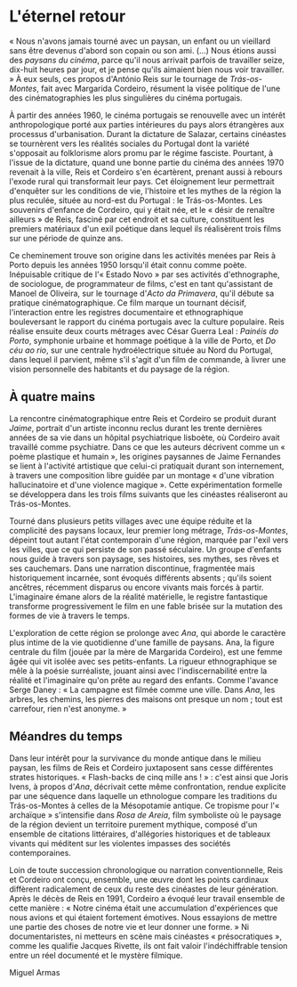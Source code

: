 # L'éternel retour

« Nous n'avons jamais tourné avec un paysan, un enfant ou un vieillard sans être devenus d'abord son copain ou son ami. (...) Nous étions aussi des _paysans du cinéma_, parce qu'il nous arrivait parfois de travailler seize, dix-huit heures par jour, et je pense qu'ils aimaient bien nous voir travailler. » À eux seuls, ces propos d'António Reis sur le tournage de _Trás-os-Montes_, fait avec Margarida Cordeiro, résument la visée politique de l'une des cinématographies les plus singulières du cinéma portugais.

À partir des années 1960, le cinéma portugais se renouvelle avec un intérêt anthropologique porté aux parties intérieures du pays alors étrangères aux processus d'urbanisation. Durant la dictature de Salazar, certains cinéastes se tournèrent vers les réalités sociales du Portugal dont la variété s'opposait au folklorisme alors promu par le régime fasciste. Pourtant, à l'issue de la dictature, quand une bonne partie du cinéma des années 1970 revenait à la ville, Reis et Cordeiro s'en écartèrent, prenant aussi à rebours l'exode rural qui transformait leur pays. Cet éloignement leur permettrait d'enquêter sur les conditions de vie, l'histoire et les mythes de la région la plus reculée, située au nord-est du Portugal : le Trás-os-Montes. Les souvenirs d'enfance de Cordeiro, qui y était née, et le « désir de renaître ailleurs » de Reis, fasciné par cet endroit et sa culture, constituent les premiers matériaux d'un exil poétique dans lequel ils réalisèrent trois films sur une période de quinze ans.

Ce cheminement trouve son origine dans les activités menées par Reis à Porto depuis les années 1950 lorsqu'il était connu comme poète. Inépuisable critique de l'« Estado Novo » par ses activités d'ethnographe, de sociologue, de programmateur de films, c'est en tant qu'assistant de Manoel de Oliveira, sur le tournage d'_Acto da Primavera_, qu'il débute sa pratique cinématographique. Ce film marque un tournant décisif, l'interaction entre les registres documentaire et ethnographique bouleversant le rapport du cinéma portugais avec la culture populaire. Reis réalise ensuite deux courts métrages avec César Guerra Leal : _Painéis do Porto_, symphonie urbaine et hommage poétique à la ville de Porto, et _Do céu ao rio_, sur une centrale hydroélectrique située au Nord du Portugal, dans lequel il parvient, même s'il s'agit d'un film de commande, à livrer une vision personnelle des habitants et du paysage de la région.

## À quatre mains

La rencontre cinématographique entre Reis et Cordeiro se produit durant _Jaime_, portrait d'un artiste inconnu reclus durant les trente dernières années de sa vie dans un hôpital psychiatrique lisboète, où Cordeiro avait travaillé comme psychiatre. Dans ce que les auteurs décrivent comme un « poème plastique et humain », les origines paysannes de Jaime Fernandes se lient à l'activité artistique que celui-ci pratiquait durant son internement, à travers une composition libre guidée par un montage « d'une vibration hallucinatoire et d'une violence magique ». Cette expérimentation formelle se développera dans les trois films suivants que les cinéastes réaliseront au Trás-os-Montes.

Tourné dans plusieurs petits villages avec une équipe réduite et la complicité des paysans locaux, leur premier long métrage, _Trás-os-Montes_, dépeint tout autant l'état contemporain d'une région, marquée par l'exil vers les villes, que ce qui persiste de son passé séculaire. Un groupe d'enfants nous guide à travers son paysage, ses histoires, ses mythes, ses rêves et ses cauchemars. Dans une narration discontinue, fragmentée mais historiquement incarnée, sont évoqués différents absents ; qu'ils soient ancêtres, récemment disparus ou encore vivants mais forcés à partir. L'imaginaire émane alors de la réalité matérielle, le registre fantastique transforme progressivement le film en une fable brisée sur la mutation des formes de vie à travers le temps.

L'exploration de cette région se prolonge avec _Ana_, qui aborde le caractère plus intime de la vie quotidienne d'une famille de paysans. Ana, la figure centrale du film (jouée par la mère de Margarida Cordeiro), est une femme âgée qui vit isolée avec ses petits-enfants. La rigueur ethnographique se mêle à la poésie surréaliste, jouant ainsi avec l'indiscernabilité entre la réalité et l'imaginaire qu'on prête au regard des enfants. Comme l'avance Serge Daney : « La campagne est filmée comme une ville. Dans _Ana_, les arbres, les chemins, les pierres des maisons ont presque un nom ; tout est carrefour, rien n'est anonyme. »

## Méandres du temps

Dans leur intérêt pour la survivance du monde antique dans le milieu paysan, les films de Reis et Cordeiro juxtaposent sans cesse différentes strates historiques. « Flash-backs de cinq mille ans ! » : c'est ainsi que Joris Ivens, à propos d'_Ana_, décrivait cette même confrontation, rendue explicite par une séquence dans laquelle un ethnologue compare les traditions du Trás-os-Montes à celles de la Mésopotamie antique. Ce tropisme pour l'« archaïque » s'intensifie dans _Rosa de Areia_, film symboliste où le paysage de la région devient un territoire purement mythique, composé d'un ensemble de citations littéraires, d'allégories historiques et de tableaux vivants qui méditent sur les violentes impasses des sociétés contemporaines.

Loin de toute succession chronologique ou narration conventionnelle, Reis et Cordeiro ont conçu, ensemble, une œuvre dont les points cardinaux diffèrent radicalement de ceux du reste des cinéastes de leur génération. Après le décès de Reis en 1991, Cordeiro a évoqué leur travail ensemble de cette manière : « Notre cinéma était une accumulation d'expériences que nous avions et qui étaient fortement émotives. Nous essayions de mettre une partie des choses de notre vie et leur donner une forme. » Ni documentaristes, ni metteurs en scène mais cinéastes « présocratiques », comme les qualifie Jacques Rivette, ils ont fait valoir l'indéchiffrable tension entre un réel documenté et le mystère filmique.

Miguel Armas
